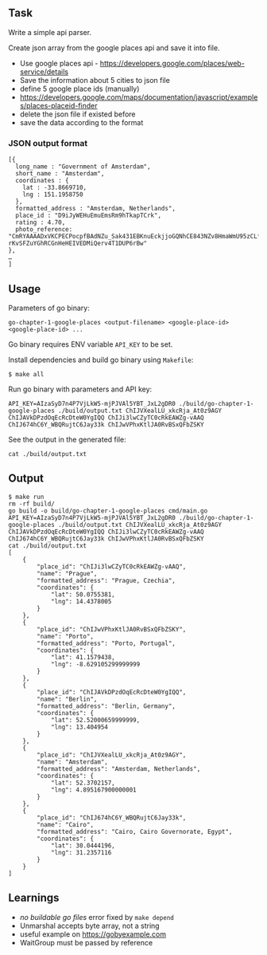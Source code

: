 ## Task

Write a simple api parser.

Create json array from the google places api and save it into file.

- Use google places api - https://developers.google.com/places/web-service/details
- Save the information about 5 cities to json file
- define 5 google place ids (manually)
- https://developers.google.com/maps/documentation/javascript/examples/places-placeid-finder
- delete the json file if existed before
- save the data according to the format

### JSON output format

```
[{
  long_name : "Government of Amsterdam",
  short_name : "Amsterdam",
  coordinates : {
    lat : -33.8669710,
    lng : 151.1958750
  },
  formatted_address : "Amsterdam, Netherlands",
  place_id : "D9iJyWEHuEmuEmsRm9hTkapTCrk",
  rating : 4.70,
  photo_reference: "CmRYAAAADxVKCPECPocpfBAdNZu_Sak431EBKnuEckjjoGQNhCE843NZv8HmaWmU95zCLfOqdGqq4xqLi8g_4UFHINR9xiQOUmXJhtFC_u7t3CZOX_q0MXPiIR7IJp2wHEWOZm35EhDAV0GWdK8FZzH-rKvSFZuYGhRCGnHeHEIVEDMiQerv4T1DUP6rBw"
},
…
]
```   

## Usage

Parameters of go binary:

```
go-chapter-1-google-places <output-filename> <google-place-id> <google-place-id> ...
```

Go binary requires ENV variable `API_KEY` to be set.

Install dependencies and build go binary using `Makefile`:

```
$ make all
```

Run go binary with parameters and API key:

```
API_KEY=AIzaSyD7n4P7VjLkW5-mjPJVAl5YBT_JxL2gDR0 ./build/go-chapter-1-google-places ./build/output.txt ChIJVXealLU_xkcRja_At0z9AGY ChIJAVkDPzdOqEcRcDteW0YgIQQ ChIJi3lwCZyTC0cRkEAWZg-vAAQ ChIJ674hC6Y_WBQRujtC6Jay33k ChIJwVPhxKtlJA0RvBSxQFbZSKY
```

See the output in the generated file:

```
cat ./build/output.txt
```

## Output

```
$ make run
rm -rf build/
go build -o build/go-chapter-1-google-places cmd/main.go
API_KEY=AIzaSyD7n4P7VjLkW5-mjPJVAl5YBT_JxL2gDR0 ./build/go-chapter-1-google-places ./build/output.txt ChIJVXealLU_xkcRja_At0z9AGY ChIJAVkDPzdOqEcRcDteW0YgIQQ ChIJi3lwCZyTC0cRkEAWZg-vAAQ ChIJ674hC6Y_WBQRujtC6Jay33k ChIJwVPhxKtlJA0RvBSxQFbZSKY
cat ./build/output.txt
[
	{
		"place_id": "ChIJi3lwCZyTC0cRkEAWZg-vAAQ",
		"name": "Prague",
		"formatted_address": "Prague, Czechia",
		"coordinates": {
			"lat": 50.0755381,
			"lng": 14.4378005
		}
	},
	{
		"place_id": "ChIJwVPhxKtlJA0RvBSxQFbZSKY",
		"name": "Porto",
		"formatted_address": "Porto, Portugal",
		"coordinates": {
			"lat": 41.1579438,
			"lng": -8.629105299999999
		}
	},
	{
		"place_id": "ChIJAVkDPzdOqEcRcDteW0YgIQQ",
		"name": "Berlin",
		"formatted_address": "Berlin, Germany",
		"coordinates": {
			"lat": 52.52000659999999,
			"lng": 13.404954
		}
	},
	{
		"place_id": "ChIJVXealLU_xkcRja_At0z9AGY",
		"name": "Amsterdam",
		"formatted_address": "Amsterdam, Netherlands",
		"coordinates": {
			"lat": 52.3702157,
			"lng": 4.895167900000001
		}
	},
	{
		"place_id": "ChIJ674hC6Y_WBQRujtC6Jay33k",
		"name": "Cairo",
		"formatted_address": "Cairo, Cairo Governorate, Egypt",
		"coordinates": {
			"lat": 30.0444196,
			"lng": 31.2357116
		}
	}
]
```

## Learnings

- *no buildable go files* error fixed by `make depend`
- Unmarshal accepts byte array, not a string
- useful example on https://gobyexample.com
- WaitGroup must be passed by reference
